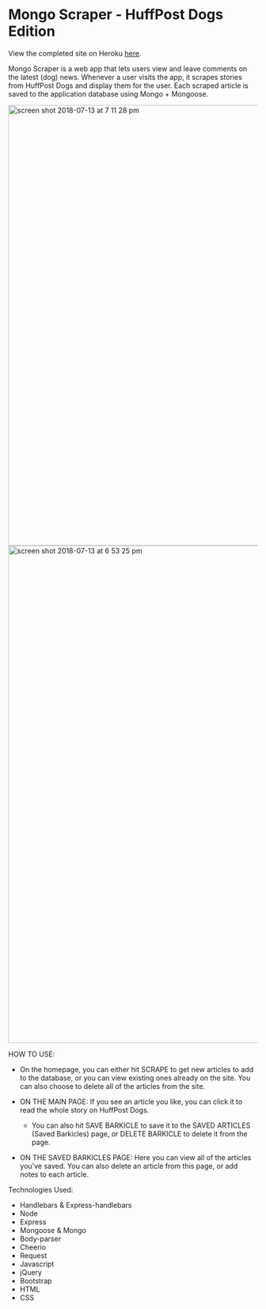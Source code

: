 # Mongo Scraper - HuffPost Dogs Edition

View the completed site on Heroku <a href="http://rose-mongoscraper.herokuapp.com" target="blank">here</a>.

Mongo Scraper is a web app that lets users view and leave comments on the latest (dog) news. Whenever a user visits the app, it scrapes stories from HuffPost Dogs and display them for the user. Each scraped article is saved to the application database using Mongo + Mongoose.

<img width="890" alt="screen shot 2018-07-13 at 7 11 28 pm" src="https://user-images.githubusercontent.com/34491285/42718675-9e7ba9fa-86d0-11e8-8cbf-738672f4e9f6.png">
<img width="1005" alt="screen shot 2018-07-13 at 6 53 25 pm" src="https://user-images.githubusercontent.com/34491285/42718591-eaead4a6-86cf-11e8-9940-3e52b0c54dd2.png">

HOW TO USE:

* On the homepage, you can either hit SCRAPE to get new articles to add to the database, or you can view existing ones already on the site. You can also choose to delete all of the articles from the site.

* ON THE MAIN PAGE: If you see an article you like, you can click it to read the whole story on HuffPost Dogs. 
  * You can also hit SAVE BARKICLE to save it to the SAVED ARTICLES (Saved Barkicles) page, or DELETE BARKICLE to delete it from the page.

* ON THE SAVED BARKICLES PAGE: Here you can view all of the articles you've saved. You can also delete an article from this page, or add notes to each article.

Technologies Used:
* Handlebars & Express-handlebars
* Node
* Express
* Mongoose & Mongo
* Body-parser
* Cheerio
* Request
* Javascript
* jQuery
* Bootstrap
* HTML
* CSS
